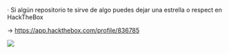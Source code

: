 · Si algún repositorio te sirve de algo puedes dejar una estrella o respect en HackTheBox

-> https://app.hackthebox.com/profile/836785

<img src="https://cdn.discordapp.com/attachments/933074927131697213/962751923625295933/unknown.png">
